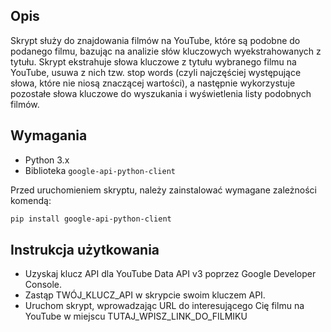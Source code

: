 ## Opis

Skrypt  służy do znajdowania filmów na YouTube, które są podobne do podanego filmu, bazując na analizie słów kluczowych wyekstrahowanych z tytułu. 
Skrypt ekstrahuje słowa kluczowe z tytułu wybranego filmu na YouTube, usuwa z nich tzw. stop words (czyli najczęściej występujące słowa, które nie niosą znaczącej wartości),
a następnie wykorzystuje pozostałe słowa kluczowe do wyszukania i wyświetlenia listy podobnych filmów.

## Wymagania

- Python 3.x
- Biblioteka `google-api-python-client`

Przed uruchomieniem skryptu, należy zainstalować wymagane zależności komendą:

```bash
pip install google-api-python-client
```

##  Instrukcja użytkowania
- Uzyskaj klucz API dla YouTube Data API v3 poprzez Google Developer Console.
- Zastąp TWÓJ_KLUCZ_API w skrypcie swoim kluczem API.
- Uruchom skrypt, wprowadzając URL do interesującego Cię filmu na YouTube w miejscu TUTAJ_WPISZ_LINK_DO_FILMIKU
